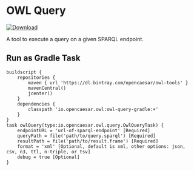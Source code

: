 # OWL Query

[ ![Download](https://api.bintray.com/packages/opencaesar/owl-tools/owl-query-gradle/images/download.svg) ](https://bintray.com/opencaesar/owl-tools/owl-query-gradle/_latestVersion)

A tool to execute a query on a given SPARQL endpoint. 

## Run as Gradle Task

```
buildscript {
	repositories {
		maven { url 'https://dl.bintray.com/opencaesar/owl-tools' }
  		mavenCentral()
		jcenter()
	}
	dependencies {
		classpath 'io.opencaesar.owl:owl-query-gradle:+'
	}
}
task owlQuery(type:io.opencaesar.owl.query.OwlQueryTask) {
	endpointURL = 'url-of-sparql-endpoint' [Required]
	queryPath = file('path/to/query.sparql') [Required]
	resultPath = file('path/to/result.frame') [Required]
    format = 'xml' [Optional, default is xml, other options: json, csv, n3, ttl, n-triple, or tsv]
	debug = true [Optional]
}               
```